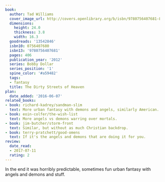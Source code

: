 ```yaml
---
book:
  author: Tad Williams
  cover_image_url: http://covers.openlibrary.org/b/isbn/9780756407681-L.jpg
  dimensions:
    height: 24.0
    thickness: 3.8
    width: 16.3
  goodreads: '13542846'
  isbn10: 0756407680
  isbn13: '9780756407681'
  pages: 406
  publication_year: '2012'
  series: Bobby Dollar
  series_position: '1'
  spine_color: '#a59482'
  tags:
  - fantasy
  title: The Dirty Streets of Heaven
plan:
  date_added: '2016-06-07'
related_books:
- book: richard-kadrey/sandman-slim
  text: More urban fantasy with demons and angels, similarly American.
- book: eoin-colfer/the-wish-list
  text: More angels vs demons warring over mortals.
- book: jim-butcher/storm-front
  text: Similar, but without as much Christian backdrop.
- book: terry-pratchett/good-omens
  text: If it's the angels and demons that are doing it for you.
review:
  date_read:
  - 2017-07-11
  rating: 2
---
```


In the end it was horribly predictable, sometimes fun urban fantasy with angels and demons and stuff.
